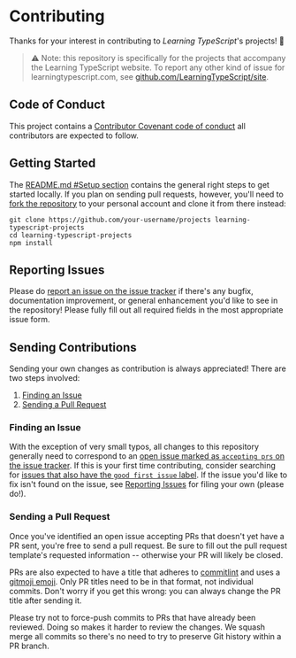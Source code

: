 # Contributing

Thanks for your interest in contributing to _Learning TypeScript_'s projects! 💖

> ⚠ Note: this repository is specifically for the projects that accompany the Learning TypeScript website.
> To report any other kind of issue for learningtypescript.com, see [github.com/LearningTypeScript/site](https://www.github.com/LearningTypeScript/site).

## Code of Conduct

This project contains a [Contributor Covenant code of conduct](./CODE_OF_CONDUCT.md) all contributors are expected to follow.

## Getting Started

The [README.md #Setup section](../README.md#setup) contains the general right steps to get started locally.
If you plan on sending pull requests, however, you'll need to [fork the repository](https://docs.github.com/en/get-started/quickstart/fork-a-repo) to your personal account and clone it from there instead:

```shell
git clone https://github.com/your-username/projects learning-typescript-projects
cd learning-typescript-projects
npm install
```

## Reporting Issues

Please do [report an issue on the issue tracker](https://github.com/LearningTypeScript/projects/issues/new/choose) if there's any bugfix, documentation improvement, or general enhancement you'd like to see in the repository!
Please fully fill out all required fields in the most appropriate issue form.

## Sending Contributions

Sending your own changes as contribution is always appreciated!
There are two steps involved:

1. [Finding an Issue](#finding-an-issue)
2. [Sending a Pull Request](#sending-a-pull-request)

### Finding an Issue

With the exception of very small typos, all changes to this repository generally need to correspond to an [open issue marked as `accepting prs` on the issue tracker](https://github.com/LearningTypeScript/projects/issues?q=is%3Aopen+is%3Aissue+label%3A%22accepting+prs%22).
If this is your first time contributing, consider searching for [issues that also have the `good first issue` label](https://github.com/LearningTypeScript/projects/issues?q=is%3Aopen+is%3Aissue+label%3A%22accepting+prs%22+label%3A%22good+first+issue%22).
If the issue you'd like to fix isn't found on the issue, see [Reporting Issues](#reporting-issues) for filing your own (please do!).

### Sending a Pull Request

Once you've identified an open issue accepting PRs that doesn't yet have a PR sent, you're free to send a pull request.
Be sure to fill out the pull request template's requested information -- otherwise your PR will likely be closed.

PRs are also expected to have a title that adheres to [commitlint](https://github.com/conventional-changelog/commitlint) and uses a [gitmoji emoji](https://gitmoji.dev).
Only PR titles need to be in that format, not individual commits.
Don't worry if you get this wrong: you can always change the PR title after sending it.

Please try not to force-push commits to PRs that have already been reviewed.
Doing so makes it harder to review the changes.
We squash merge all commits so there's no need to try to preserve Git history within a PR branch.
